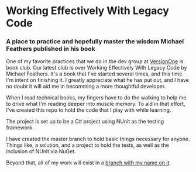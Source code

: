 # Working Effectively With Legacy Code

### A place to practice and hopefully master the wisdom Michael Feathers published in his book

One of my favorite practices that we do in the dev group at [VersionOne](http://versionone.com) is book club. Our latest club is over Working Effectively With Legacy Code by Michael Feathers. It's a book that I've started several times, and this time I'm intent on finishing it. I greatly appreciate what he has put out, and I have no doubt it will aid me in becomming a more thoughtful developer.

When I read technical books, my fingers have to do the walking to help me to drive what I'm reading deeper into muscle memory. To aid in that effort, I've created this repo to hold the code that I play with while learning.

The project is set up to be a C# project using NUnit as the testing framework.

I have created the master branch to hold basic things necessary for anyone. Things like, a solution, and a project to hold the tests, as well as the inclusion of NUnit via NuGet.

Beyond that, all of my work will exist in a [branch with my name on it](https://github.com/corywheeler/legacycode/tree/corywheeler).
